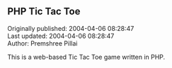## PHP Tic Tac Toe  
Originally published: 2004-04-06 08:28:47  
Last updated: 2004-04-06 08:28:47  
Author: Premshree Pillai  
  
This is a web-based Tic Tac Toe game written in PHP.